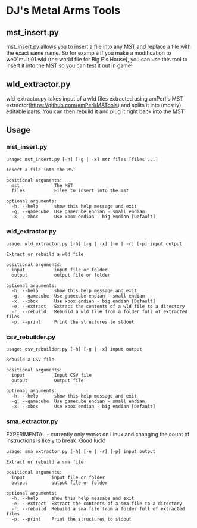 # DJ's Metal Arms Tools #

## mst\_insert.py ##
mst\_insert.py allows you to insert a file into any MST and replace a file with the exact same name. So for example if you make a modification to we01multi01.wld (the world file for Big E's House), you can use this tool to insert it into the MST so you can test it out in game!

## wld\_extractor.py ##
wld\_extractor.py takes input of a wld files extracted using amPerl's MST extractor(https://github.com/amPerl/MATools) and splits it into (mostly) editable parts. You can then rebuild it and plug it right back into the MST!

## Usage ##

### mst\_insert.py ###
```
usage: mst_insert.py [-h] [-g | -x] mst files [files ...]

Insert a file into the MST

positional arguments:
  mst             The MST
  files           Files to insert into the mst

optional arguments:
  -h, --help      show this help message and exit
  -g, --gamecube  Use gamecube endian - small endian
  -x, --xbox      Use xbox endian - big endian [Default]
```


### wld\_extractor.py ###
```
usage: wld_extractor.py [-h] [-g | -x] [-e | -r] [-p] input output

Extract or rebuild a wld file

positional arguments:
  input           input file or folder
  output          output file or folder

optional arguments:
  -h, --help      show this help message and exit
  -g, --gamecube  Use gamecube endian - small endian
  -x, --xbox      Use xbox endian - big endian [Default]
  -e, --extract   Extract the contents of a wld file to a directory
  -r, --rebuild   Rebuild a wld file from a folder full of extracted files
  -p, --print     Print the structures to stdout

```

### csv\_rebuilder.py ###
```
usage: csv_rebuilder.py [-h] [-g | -x] input output

Rebuild a CSV file

positional arguments:
  input           Input CSV file
  output          Output file

optional arguments:
  -h, --help      show this help message and exit
  -g, --gamecube  Use gamecube endian - small endian
  -x, --xbox      Use xbox endian - big endian [Default]
```


### sma\_extractor.py ###

EXPERIMENTAL - currently only works on Linux and changing the count of instructions is likely to break. Good luck!

```
usage: sma_extractor.py [-h] [-e | -r] [-p] input output

Extract or rebuild a sma file

positional arguments:
  input          input file or folder
  output         output file or folder

optional arguments:
  -h, --help     show this help message and exit
  -e, --extract  Extract the contents of a sma file to a directory
  -r, --rebuild  Rebuild a sma file from a folder full of extracted files
  -p, --print    Print the structures to stdout
```
